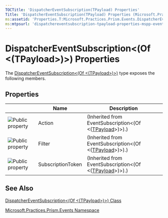 ```yaml
---
TOCTitle: 'DispatcherEventSubscription(TPayload) Properties'
Title: 'DispatcherEventSubscription(TPayload) Properties (Microsoft.Practices.Prism.Events)'
ms:assetid: 'Properties.T:Microsoft.Practices.Prism.Events.DispatcherEventSubscription\`1'
ms:mtpsurl: 'dispatchereventsubscription-tpayload-properties-mspp-events.md'
---
```


# DispatcherEventSubscription&lt;(Of &lt;(TPayload&gt;)&gt;) Properties

The [DispatcherEventSubscription&lt;(Of &lt;(TPayload&gt;)&gt;)](https://msdn.microsoft.com/library/microsoft.practices.prism.events.dispatchereventsubscription%601) type exposes the following members.

## Properties


|                                                                                                  | Name              | Description                                                                                                                                                         |
|--------------------------------------------------------------------------------------------------|-------------------|---------------------------------------------------------------------------------------------------------------------------------------------------------------------|
| ![](https://msdn.microsoft.com/en-us/Gg419165.pubproperty(en-us,PandP.50).gif "Public property") | Action            | (Inherited from EventSubscription&lt;(Of &lt;([TPayload](https://msdn.microsoft.com/library/microsoft.practices.prism.events.dispatchereventsubscription%601)&gt;)&gt;).) |
| ![](https://msdn.microsoft.com/en-us/Gg419165.pubproperty(en-us,PandP.50).gif "Public property") | Filter            | (Inherited from EventSubscription&lt;(Of &lt;([TPayload](https://msdn.microsoft.com/library/microsoft.practices.prism.events.dispatchereventsubscription%601)&gt;)&gt;).) |
| ![](https://msdn.microsoft.com/en-us/Gg419165.pubproperty(en-us,PandP.50).gif "Public property") | SubscriptionToken | (Inherited from EventSubscription&lt;(Of &lt;([TPayload](https://msdn.microsoft.com/library/microsoft.practices.prism.events.dispatchereventsubscription%601)&gt;)&gt;).) |

## See Also
[DispatcherEventSubscription&lt;(Of &lt;(TPayload&gt;)&gt;) Class](https://msdn.microsoft.com/library/microsoft.practices.prism.events.dispatchereventsubscription%601)

[Microsoft.Practices.Prism.Events Namespace](https://msdn.microsoft.com/library/microsoft.practices.prism.events)
